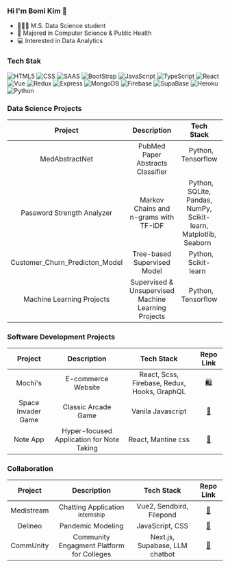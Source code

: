 ### Hi I'm Bomi Kim 👋

- 👩🏻‍💻 M.S. Data Science student
- 🏫 Majored in Computer Science & Public Health 
- 💻 Interested in Data Analytics 


### Tech Stak 
![HTML5](https://img.shields.io/badge/HTML5-E34F26?style=flat-square&logo=html5&logoColor=white)
![CSS](https://img.shields.io/badge/-CSS3-007ACC?&style=flat-square&logo=css3&logoColor=white)
![SAAS](https://img.shields.io/badge/Sass-CC6699?style=flat-square&logo=sass&logoColor=white)
![BootStrap](https://img.shields.io/badge/Bootstrap-563D7C?style=flat-square&logo=bootstrap&logoColor=white)
![JavaScript](https://img.shields.io/badge/JavaScript-F7DF1E?style=flat-square&logo=javascript&logoColor=black)
![TypeScript](https://img.shields.io/badge/TypeScript-007ACC?style=flat-square&logo=typescript&logoColor=white)
![React](https://img.shields.io/badge/-React-222222?style=flat-square&logo=react)
![Vue](https://img.shields.io/badge/Vue.js-35495E?style=flat-square&logo=vue.js&logoColor=4FC08D)
![Redux](https://img.shields.io/badge/Redux-593D88?style=flat-square&logo=redux&logoColor=white)
![Express](https://img.shields.io/badge/Express.js-404D59?style=flat-square&logo=express&logoColor=white)
![MongoDB](https://img.shields.io/badge/MongoDB-4EA94B?style=flat-square&logo=mongodb&logoColor=white)
![Firebase](https://img.shields.io/badge/Firebase-039BE5?style=flat-square&logo=Firebase&logoColor=white)
![SupaBase](https://img.shields.io/badge/Supabase-181818?style=flat-square&logo=supabase&logoColor=white)
![Heroku](https://img.shields.io/badge/Heroku-430098?style=flat-square&logo=heroku&logoColor=white)
![Python](https://img.shields.io/badge/Python-3776AB?style=flat-square&logo=python&logoColor=white)

### Data Science Projects
|Project|Description|Tech Stack|Repo Link|
|:---:|:---:|:---:|:---:|
|MedAbstractNet| PubMed Paper Abstracts Classifier |&nbsp; Python, Tensorflow &nbsp; |[📄](https://github.com/rlaqhalx/MedAbstractNet)|
|Password Strength Analyzer| Markov Chains and n-grams with TF-IDF |&nbsp; Python, SQLite, Pandas, NumPy, Scikit-learn, Matplotlib, Seaborn &nbsp; |[🔒](https://github.com/rlaqhalx/Password_Strength_Analyzer)|
|Customer_Churn_Predicton_Model| Tree-based Supervised Model |&nbsp; Python, Scikit-learn &nbsp; |[👩‍💻](https://github.com/rlaqhalx/Customer_Churn_Predicton_Model)|
|Machine Learning Projects| Supervised & Unsupervised Machine Learning Projects |&nbsp; Python, Tensorflow  &nbsp; |[🧠](https://github.com/rlaqhalx/machine_learning_study)|

### Software Development Projects
|Project|Description|Tech Stack|Repo Link|
|:---:|:---:|:---:|:---:|
|Mochi's|E-commerce Website| React, Scss, Firebase, Redux, Hooks, GraphQL | [🛍️](https://github.com/rlaqhalx/e-com-platform.git)|
|Space Invader Game|Classic Arcade Game| &nbsp; Vanila Javascript &nbsp; |[🚀](https://github.com/rlaqhalx/space-invaders-game.git)|
|Note App|Hyper-focused Application for Note Taking| React, Mantine css | [📝](https://github.com/rlaqhalx/note-app.git)|

### Collaboration
|Project|Description|Tech Stack|Repo Link|
|:---:|:---:|:---:|:---:|
|Medistream|Chatting Application <br><sub>internship</sub></br>|Vue2, Sendbird, Filepond|[💬](https://github.com/rlaqhalx/vue-sendbird-ui)|
|Delineo|Pandemic Modeling|JavaScript, CSS|[🦠](https://github.com/rlaqhalx/Delineo)|
|CommUnity|Community Engagment Platform for Colleges|Next.js, Supabase, LLM chatbot|[🏫](https://github.com/rlaqhalx/community)|

<!--
### Study
|Project|Tech Stack|Repo Link|
|:---:|:---:|:---:|
|Data Structure + Algorithm| &nbsp; Python &nbsp; |[💻](https://github.com/rlaqhalx/algorithm.git)|
|Leetcode| &nbsp; Python &nbsp; |[💡]()|
|Data Analysis| &nbsp; Python, Jupyter Notebook &nbsp; |[📊](https://github.com/rlaqhalx/data_science_study)|
|Machine Learning| &nbsp; Python, Jupyter Notebook, Google Colab  &nbsp; |[🧠](https://github.com/rlaqhalx/machine_learning_study)|
-->

<!--
**rlaqhalx/rlaqhalx** is a ✨ _special_ ✨ repository because its `README.md` (this file) appears on your GitHub profile.

Here are some ideas to get you started:

- 🔭 I’m currently working on ...
- 🌱 I’m currently learning ...
- 👯 I’m looking to collaborate on ...
- 🤔 I’m looking for help with ...
- 💬 Ask me about ...
- 📫 How to reach me: ...
- 😄 Pronouns: ...
- ⚡ Fun fact: ...
-->
